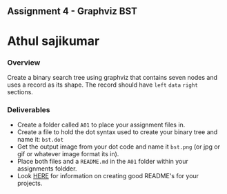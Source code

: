 ## Assignment 4 - Graphviz BST
# Athul sajikumar


### Overview

Create a binary search tree using graphviz that contains seven nodes and uses a record as its shape. The record should have  `left` `data` `right` sections. 

### Deliverables

- Create a folder called `A01` to place your assignment files in. 
- Create a file to hold the dot syntax used to create your binary tree and name it:  `bst.dot`
- Get the output image from your dot code and name it `bst.png` (or jpg or gif or whatever image format its in).
- Place both files and a `README.md` in the `A01` folder within your assignments foldder.
- Look [HERE](../../Resources/01-Readmees/README.md) for information on creating good README's for your projects.
